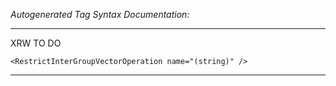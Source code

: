 _Autogenerated Tag Syntax Documentation:_

---
XRW TO DO

```
<RestrictInterGroupVectorOperation name="(string)" />
```



---
